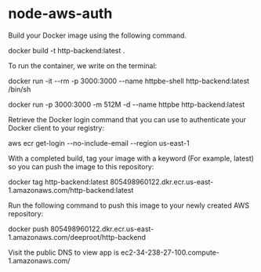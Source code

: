 # node-aws-auth

Build your Docker image using the following command.

docker build -t http-backend:latest .

To run the container, we write on the terminal:

docker run -it --rm -p 3000:3000 --name httpbe-shell http-backend:latest /bin/sh

docker run -p 3000:3000 -m 512M -d --name httpbe http-backend:latest

Retrieve the Docker login command that you can use to authenticate your Docker client to your registry:

aws ecr get-login --no-include-email --region us-east-1

With a completed build, tag your image with a keyword (For example, latest) so you can push the image to this repository:

docker tag http-backend:latest 805498960122.dkr.ecr.us-east-1.amazonaws.com/http-backend:latest

Run the following command to push this image to your newly created AWS repository:

docker push 805498960122.dkr.ecr.us-east-1.amazonaws.com/deeproot/http-backend

Visit the public DNS to view app is ec2-34-238-27-100.compute-1.amazonaws.com/
